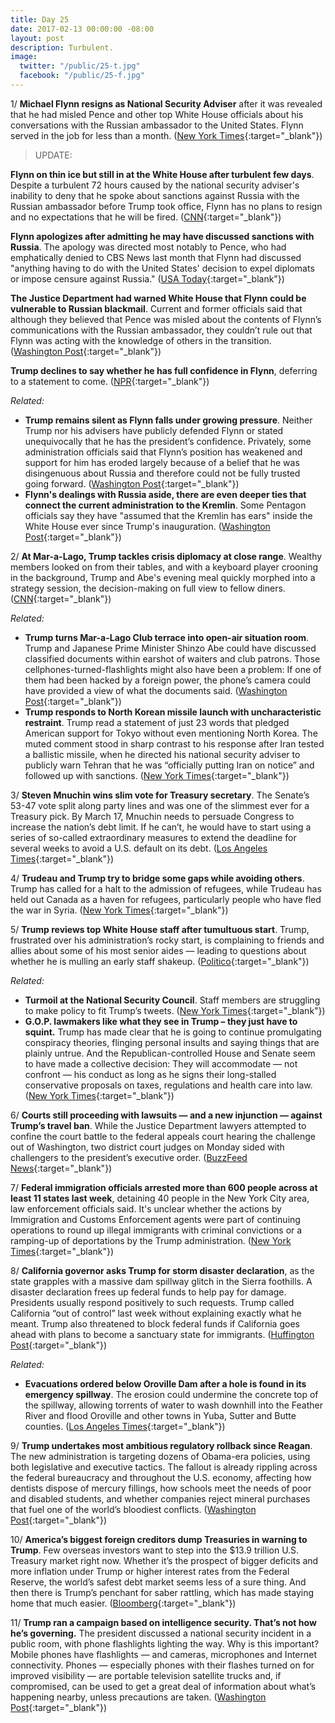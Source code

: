 ```yaml
---
title: Day 25
date: 2017-02-13 00:00:00 -08:00
layout: post
description: Turbulent.
image:
  twitter: "/public/25-t.jpg"
  facebook: "/public/25-f.jpg"
---
```


1/ **Michael Flynn resigns as National Security Adviser** after it was revealed that he had misled Pence and other top White House officials about his conversations with the Russian ambassador to the United States. Flynn served in the job for less than a month. ([New York Times](https://www.nytimes.com/2017/02/13/us/politics/donald-trump-national-security-adviser-michael-flynn.html){:target="_blank"})

> UPDATE:
>
**Flynn on thin ice but still in at the White House after turbulent few days**. Despite a turbulent 72 hours caused by the national security adviser's inability to deny that he spoke about sanctions against Russia with the Russian ambassador before Trump took office, Flynn has no plans to resign and no expectations that he will be fired. ([CNN](http://www.cnn.com/2017/02/13/politics/michael-flynn-donald-trump-white-house/){:target="_blank"})
>
**Flynn apologizes after admitting he may have discussed sanctions with Russia**. The apology was directed most notably to Pence, who had emphatically denied to CBS News last month that Flynn had discussed "anything having to do with the United States' decision to expel diplomats or impose censure against Russia." ([USA Today](http://www.usatoday.com/story/news/politics/2017/02/13/flynn-apologizes-after-admitting-he-may-have-discussed-sanctions-russia/97852248/){:target="_blank"})
>
**The Justice Department had warned White House that Flynn could be vulnerable to Russian blackmail**. Current and former officials said that although they believed that Pence was misled about the contents of Flynn’s communications with the Russian ambassador, they couldn’t rule out that Flynn was acting with the knowledge of others in the transition. ([Washington Post](https://www.washingtonpost.com/world/national-security/justice-department-warned-white-house-that-flynn-could-be-vulnerable-to-russian-blackmail-officials-say/2017/02/13/fc5dab88-f228-11e6-8d72-263470bf0401_story.html){:target="_blank"})
>
**Trump declines to say whether he has full confidence in Flynn**, deferring to a statement to come. ([NPR](http://www.npr.org/2017/02/13/515049707/conway-national-security-adviser-flynn-has-trumps-full-confidence){:target="_blank"})

_Related:_

* **Trump remains silent as Flynn falls under growing pressure**. Neither Trump nor his advisers have publicly defended Flynn or stated unequivocally that he has the president’s confidence. Privately, some administration officials said that Flynn’s position has weakened and support for him has eroded largely because of a belief that he was disingenuous about Russia and therefore could not be fully trusted going forward. ([Washington Post](https://www.washingtonpost.com/politics/as-flynn-falls-under-growing-pressure-over-russia-contacts-trump-remains-silent/2017/02/12/2b58f31e-f15e-11e6-b9c9-e83fce42fb61_story.html){:target="_blank"})
* **Flynn's dealings with Russia aside, there are even deeper ties that connect the current administration to the Kremlin**. Some Pentagon officials say they have "assumed that the Kremlin has ears" inside the White House ever since Trump's inauguration. ([Washington Post](https://www.washingtonpost.com/news/worldviews/wp/2017/02/13/beyond-flynn-other-ties-bind-the-white-house-to-the-kremlin/){:target="_blank"})

2/ **At Mar-a-Lago, Trump tackles crisis diplomacy at close range**. Wealthy members looked on from their tables, and with a keyboard player crooning in the background, Trump and Abe's evening meal quickly morphed into a strategy session, the decision-making on full view to fellow diners. ([CNN](http://www.cnn.com/2017/02/12/politics/trump-shinzo-abe-mar-a-lago-north-korea/index.html){:target="_blank"})

_Related:_

* **Trump turns Mar-a-Lago Club terrace into open-air situation room**. Trump and Japanese Prime Minister Shinzo Abe could have discussed classified documents within earshot of waiters and club patrons. Those cellphones-turned-flashlights might also have been a problem: If one of them had been hacked by a foreign power, the phone’s camera could have provided a view of what the documents said. ([Washington Post](https://www.washingtonpost.com/politics/trump-turns-mar-a-lago-club-terrace-into-open-air-situation-room/2017/02/13/c5525096-f20d-11e6-a9b0-ecee7ce475fc_story.html){:target="_blank"})
* **Trump responds to North Korean missile launch with uncharacteristic restraint**. Trump read a statement of just 23 words that pledged American support for Tokyo without even mentioning North Korea. The muted comment stood in sharp contrast to his response after Iran tested a ballistic missile, when he directed his national security adviser to publicly warn Tehran that he was “officially putting Iran on notice” and followed up with sanctions. ([New York Times](https://www.nytimes.com/2017/02/12/us/politics/donald-trump-north-korea-missile.html){:target="_blank"})

3/ **Steven Mnuchin wins slim vote for Treasury secretary**. The Senate’s 53-47 vote split along party lines and was one of the slimmest ever for a Treasury pick. By March 17, Mnuchin needs to persuade Congress to increase the nation’s debt limit. If he can’t, he would have to start using a series of so-called extraordinary measures to extend the deadline for several weeks to avoid a U.S. default on its debt. ([Los Angeles Times](http://www.latimes.com/business/la-fi-mnuchin-treasury-senate-20170213-story.html){:target="_blank"})

4/ **Trudeau and Trump try to bridge some gaps while avoiding others**. Trump has called for a halt to the admission of refugees, while Trudeau has held out Canada as a haven for refugees, particularly people who have fled the war in Syria. ([New York Times](https://www.nytimes.com/2017/02/13/world/canada/justin-trudeau-donald-trump.html){:target="_blank"})

5/ **Trump reviews top White House staff after tumultuous start**. Trump, frustrated over his administration’s rocky start, is complaining to friends and allies about some of his most senior aides — leading to questions about whether he is mulling an early staff shakeup. ([Politico](http://www.politico.com/story/2017/02/trump-white-house-staff-234949){:target="_blank"})

_Related:_

* **Turmoil at the National Security Council**. Staff members are struggling to make policy to fit Trump’s tweets. ([New York Times](https://www.nytimes.com/2017/02/12/us/politics/national-security-council-turmoil.html){:target="_blank"})
* **G.O.P. lawmakers like what they see in Trump – they just have to squint.** Trump has made clear that he is going to continue promulgating conspiracy theories, flinging personal insults and saying things that are plainly untrue. And the Republican-controlled House and Senate seem to have made a collective decision: They will accommodate — not confront — his conduct as long as he signs their long-stalled conservative proposals on taxes, regulations and health care into law. ([New York Times](https://www.nytimes.com/2017/02/12/us/politics/trump-gop-lawmakers.html){:target="_blank"})

6/ **Courts still proceeding with lawsuits — and a new injunction — against Trump’s travel ban**. While the Justice Department lawyers attempted to confine the court battle to the federal appeals court hearing the challenge out of Washington, two district court judges on Monday sided with challengers to the president’s executive order. ([BuzzFeed News](https://www.buzzfeed.com/chrisgeidner/justice-department-appears-to-rule-out-seeking-immediate-sup){:target="_blank"})

7/ **Federal immigration officials arrested more than 600 people across at least 11 states last week**, detaining 40 people in the New York City area, law enforcement officials said. It's unclear whether the actions by Immigration and Customs Enforcement agents were part of continuing operations to round up illegal immigrants with criminal convictions or a ramping-up of deportations by the Trump administration. ([New York Times](https://www.nytimes.com/2017/02/12/nyregion/immigration-arrests-sanctuary-city.html){:target="_blank"})

8/ **California governor asks Trump for storm disaster declaration**, as the state grapples with a massive dam spillway glitch in the Sierra foothills. A disaster declaration frees up federal funds to help pay for damage. Presidents usually respond positively to such requests. Trump called California “out of control” last week without explaining exactly what he meant. Trump also threatened to block federal funds if California goes ahead with plans to become a sanctuary state for immigrants. ([Huffington Post](http://www.huffingtonpost.com/entry/brown-trump-california-disaster_us_589ea87de4b094a129eb64f0){:target="_blank"})

_Related:_

* **Evacuations ordered below Oroville Dam after a hole is found in its emergency spillway**. The erosion could undermine the concrete top of the spillway, allowing torrents of water to wash downhill into the Feather River and flood Oroville and other towns in Yuba, Sutter and Butte counties. ([Los Angeles Times](http://www.latimes.com/local/lanow/la-me-ln-oroville-update-20170212-story.html){:target="_blank"})

9/ **Trump undertakes most ambitious regulatory rollback since Reagan**. The new administration is targeting dozens of Obama-era policies, using both legislative and executive tactics. The fallout is already rippling across the federal ­bureaucracy and throughout the U.S. economy, affecting how dentists dispose of mercury fillings, how schools meet the needs of poor and disabled students, and whether companies reject mineral purchases that fuel one of the world’s bloodiest conflicts. ([Washington Post](https://www.washingtonpost.com/politics/trump-undertakes-most-ambitious-regulatory-rollback-since-reagan/2017/02/12/0337b1f0-efb4-11e6-9662-6eedf1627882_story.html){:target="_blank"})

10/ **America’s biggest foreign creditors dump Treasuries in warning to Trump**. Few overseas investors want to step into the $13.9 trillion U.S. Treasury market right now. Whether it’s the prospect of bigger deficits and more inflation under Trump or higher interest rates from the Federal Reserve, the world’s safest debt market seems less of a sure thing. And then there is Trump’s penchant for saber rattling, which has made staying home that much easier. ([Bloomberg](https://www.bloomberg.com/news/articles/2017-02-12/america-s-biggest-creditors-dump-treasuries-in-warning-to-trump){:target="_blank"})

11/ **Trump ran a campaign based on intelligence security. That’s not how he’s governing.** The president discussed a national security incident in a public room, with phone flashlights lighting the way. Why is this important? Mobile phones have flashlights — and cameras, microphones and Internet connectivity. Phones — especially phones with their flashes turned on for improved visibility — are portable television satellite trucks and, if compromised, can be used to get a great deal of information about what’s happening nearby, unless precautions are taken. ([Washington Post](https://www.washingtonpost.com/news/politics/wp/2017/02/13/trump-ran-a-campaign-based-on-intelligence-security-thats-not-how-hes-governing/){:target="_blank"})
